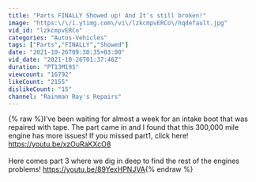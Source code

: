 ```yaml
---
title: "Parts FINALLY Showed up! And It's still broken!"
image: "https:\/\/i.ytimg.com\/vi\/lzkcmpvERCo\/hqdefault.jpg"
vid_id: "lzkcmpvERCo"
categories: "Autos-Vehicles"
tags: ["Parts","FINALLY","Showed"]
date: "2021-10-26T09:30:35+03:00"
vid_date: "2021-10-26T01:37:46Z"
duration: "PT13M19S"
viewcount: "16792"
likeCount: "2155"
dislikeCount: "15"
channel: "Rainman Ray's Repairs"
---
```

{% raw %}I've been waiting for almost a week for an intake boot that was repaired with tape. The part came in and I found that this 300,000 mile engine has more issues! If you missed part1, click here! <a rel="nofollow" target="blank" href="https://youtu.be/xzOuRaKXcO8">https://youtu.be/xzOuRaKXcO8</a><br /><br />Here comes part 3 where we dig in deep to find the rest of the engines problems! <a rel="nofollow" target="blank" href="https://youtu.be/89YexHPNJVA">https://youtu.be/89YexHPNJVA</a>{% endraw %}
